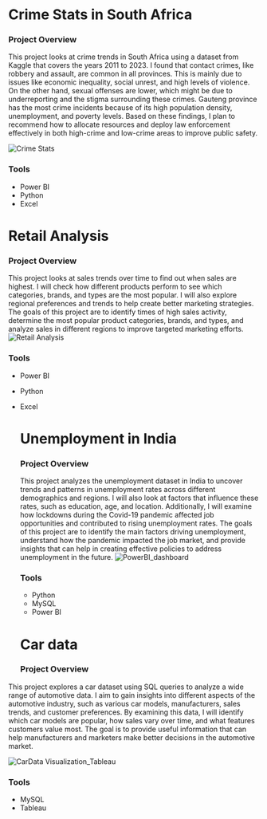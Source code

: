 # Crime Stats in South Africa

### Project Overview
This project looks at crime trends in South Africa using a dataset from Kaggle that covers the years 2011 to 2023. I found that contact crimes, like robbery and assault, are common in all provinces. This is mainly due to issues like economic inequality, social unrest, and high levels of violence. On the other hand, sexual offenses are lower, which might be due to underreporting and the stigma surrounding these crimes. Gauteng province has the most crime incidents because of its high population density, unemployment, and poverty levels. Based on these findings, I plan to recommend how to allocate resources and deploy law enforcement effectively in both high-crime and low-crime areas to improve public safety.

![Crime Stats](https://github.com/user-attachments/assets/3bd0d641-0daa-4fe0-a951-5ca689a9ffc1)

### Tools

- Power BI
- Python
- Excel

# Retail Analysis

### Project Overview
This project looks at sales trends over time to find out when sales are highest. I will check how different products perform to see which categories, brands, and types are the most popular. I will also explore regional preferences and trends to help create better marketing strategies. The goals of this project are to identify times of high sales activity, determine the most popular product categories, brands, and types, and analyze sales in different regions to improve targeted marketing efforts.
![Retail Analysis](https://github.com/user-attachments/assets/37a5c03c-0cf6-4f41-8546-0694adac7a06)


### Tools
- Power BI
- Python
- Excel

  # Unemployment in India

  ### Project Overview

  This project analyzes the unemployment dataset in India to uncover trends and patterns in unemployment rates across different demographics and regions. I will also look at factors that influence these rates, such as education, age, and location. Additionally, I will examine how lockdowns during the Covid-19 pandemic affected job opportunities and contributed to rising unemployment rates. The goals of this project are to identify the main factors driving unemployment, understand how the pandemic impacted the job market, and provide insights that can help in creating effective policies to address unemployment in the future.
![PowerBI_dashboard](https://github.com/user-attachments/assets/5f610a6a-57c9-4e6d-89a0-79626bc11aa5)

  ### Tools
  - Python
  - MySQL
  - Power BI
 
  # Car data

  ### Project Overview
 This project explores a car dataset using SQL queries to analyze a wide range of automotive data. I aim to gain insights into different aspects of 
 the automotive industry, such as various car models, manufacturers, sales trends, and customer preferences. By examining this data, I will identify 
 which car models are popular, how sales vary over time, and what features customers value most. The goal is to provide useful information that can 
 help manufacturers and marketers make better decisions in the automotive market.

![CarData Visualization_Tableau](https://github.com/user-attachments/assets/3f2c2d5a-e567-436f-8f2d-e87734c02c37)

 ### Tools
 - MySQL
 - Tableau
